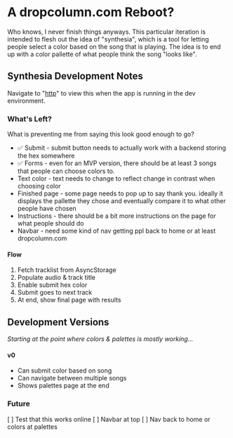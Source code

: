 # A dropcolumn.com Reboot?

Who knows, I never finish things anyways. This particular iteration is intended to flesh out the idea of "synthesia", which is a tool for letting people select a color based on the song that is playing. The idea is to end up with a color pallette of what people think the song "looks like".

## Synthesia Development Notes

Navigate to "[http](http://localhost:3000/color)" to view this when the app is running in the dev environment.

### What's Left?
What is preventing me from saying this look good enough to go? 

- ✅ Submit - submit button needs to actually work with a backend storing the hex somewhere
- ✅ Forms - even for an MVP version, there should be at least 3 songs that people can choose colors to.
- Text color - text needs to change to reflect change in contrast when choosing color
- Finished page - some page needs to pop up to say thank you. ideally it displays the pallette they chose and eventually compare it to what other people have chosen
- Instructions - there should be a bit more instructions on the page for what people should do
- Navbar - need some kind of nav getting ppl back to home or at least dropcolumn.com


#### Flow

1. Fetch tracklist from AsyncStorage
2. Populate audio & track title
3. Enable submit hex color
4. Submit goes to next track
5. At end, show final page with results


## Development Versions

*Starting at the point where colors & palettes is mostly working...*

#### v0
- Can submit color based on song
- Can navigate between multiple songs
- Shows palettes page at the end

### Future
[ ] Test that this works online
[ ] Navbar at top
[ ] Nav back to home or colors at palettes
